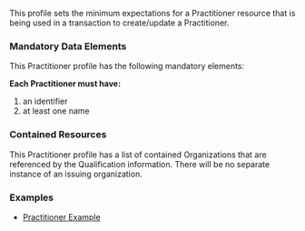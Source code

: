 This profile sets the minimum expectations for a Practitioner resource that is being used in a transaction to create/update a Practitioner.

### Mandatory Data Elements

This Practitioner profile has the following mandatory elements:

**Each Practitioner must have:**

1. an identifier
2. at least one name

### Contained Resources

This Practitioner profile has a list of contained Organizations that are referenced by the Qualification information.  There will be no separate instance of an issuing organization.

### Examples

- [Practitioner Example](Practitioner-Example-AddPractitioner-Practitioner.html)
